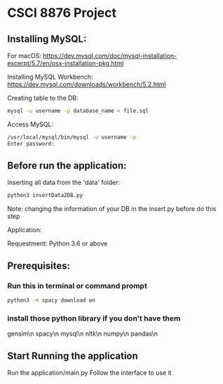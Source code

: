 # CSCI 8876 Project

## Installing MySQL:
For macOS: 
https://dev.mysql.com/doc/mysql-installation-excerpt/5.7/en/osx-installation-pkg.html

Installing MySQL Workbench:
https://dev.mysql.com/downloads/workbench/5.2.html

Creating table to the DB:
```bash
mysql -u username -p database_name < file.sql
```

Access MySQL:
```bash
/usr/local/mysql/bin/mysql -u username -p
Enter password:
```

## Before run the application:

Inserting all data from the 'data' folder:
```bash
python3 insertData2DB.py
```

Note: changing the information of your DB in the insert.py before do this step

Application:

Requestment:
Python 3.6 or above

## Prerequisites:

### Run this in terminal or command prompt
```bash
python3 -m spacy download en
```

### install those python library if you don't have them
gensim\n
spacy\n
mysql\n
nltk\n
numpy\n
pandas\n

## Start Running the application
Run the application/main.py
Follow the interface to use it
